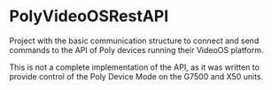 # PolyVideoOSRestAPI

Project with the basic communication structure to connect and send commands to the API of Poly devices running their VideoOS platform.

This is not a complete implementation of the API, as it was written to provide control of the Poly Device Mode on the G7500 and X50 units.